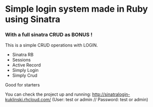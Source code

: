 # Simple login system made in Ruby using Sinatra
### With a full sinatra CRUD as BONUS !

This is a simple CRUD operations with LOGIN.
* Sinatra RB
* Sessions
* Active Record
* Simply Login
* Simply Crud

Good for starters

You can check the project up and running: http://sinatralogin-kuklinski.rhcloud.com/ 
(User: test or admin // Password: test or admin)
